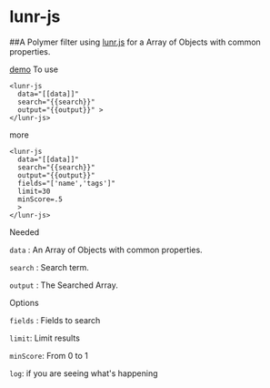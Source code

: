 # lunr-js

##A Polymer filter using [lunr.js](https://github.com/olivernn/lunr.js) for a Array of Objects with common properties.

[demo](http://jsbin.com/kohiwo/1/edit?html,output)
To use 
```
<lunr-js
  data="[[data]]"
  search="{{search}}"
  output="{{output}}" >
</lunr-js>
```
more
```
<lunr-js
  data="[[data]]"
  search="{{search}}"
  output="{{output}}"
  fields="['name','tags']"
  limit=30
  minScore=.5
  >
</lunr-js>
```
Needed

```data``` : An Array of Objects with common properties.

```search``` : Search term.

```output``` : The Searched Array.

Options

```fields``` : Fields to search

```limit```: Limit results

```minScore```: From 0 to 1 

```log```: if you are seeing what's happening
